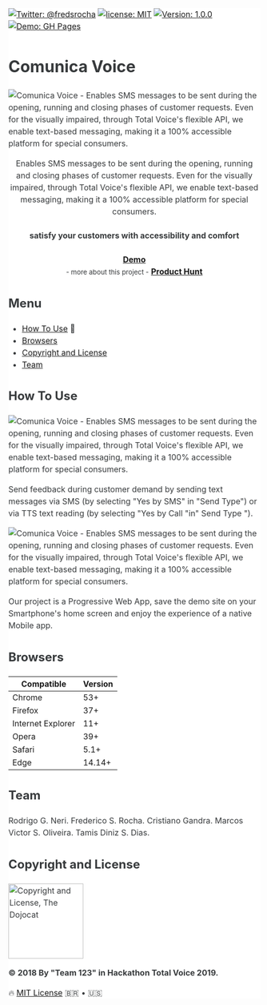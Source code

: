 <main style="font-family: -apple-system,BlinkMacSystemFont,'Segoe UI',Roboto,'Helvetica Neue',Arial,sans-serif;font-size: 1rem;line-height: 1.5;color: #373a3c;background-color: #fff;">

[![Twitter: @fredsrocha](https://img.shields.io/badge/twitter-@fredsrocha-orange.svg?style=flat-square&colorB=1da1f2&logo=twitter&maxAge=2592000 "Twitter")](https://twitter.com/fredsrocha)
[![license: MIT](https://img.shields.io/github/license/mashape/apistatus.svg?style=flat-square&maxAge=2592000 "MIT License")](./LICENSE)
[![Version: 1.0.0](https://img.shields.io/badge/version-1.0.0-blue.svg?style=flat-square&maxAge=2592000 "Version")](./README.md)
[![Demo: GH Pages](https://img.shields.io/badge/demo-online-green.svg?style=flat-square&colorB=00BFFF&maxAge=2592000 "Online Demo")](./README.md)

# Comunica Voice

<img src="https://image.prntscr.com/image/yyBmR5TiSo2M2aGwJXP2EA.png" alt="Comunica Voice - Enables SMS messages to be sent during the opening, running and closing phases of customer requests. Even for the visually impaired, through Total Voice's flexible API, we enable text-based messaging, making it a 100% accessible platform for special consumers." />

<p align="center">
  <p align="center">
    Enables SMS messages to be sent during the opening, running and closing phases of customer requests. Even for the visually impaired, through Total Voice's flexible API, we enable text-based messaging, making it a 100% accessible platform for special consumers.
    <br>
    <br>
    <strong>satisfy your customers with accessibility and comfort</strong>
    <br>
    <br>
    <a href="https://comunicavoice.jusblog.com"><strong>Demo</strong></a>
    <br>
    <small>- more about this project -</small>
    <a href="https://www.producthunt.com/posts/comunica-voice"><strong>Product Hunt</strong></a>
  </p>
</p>

## Menu

- [How To Use](#how-to-use) :tada:
- [Browsers](#browsers)
- [Copyright and License](#copyright-and-license)
- [Team](#team)

## How To Use

<img src="https://image.prntscr.com/image/x6-pEeJmTDOFETyoxeh2uw.png" alt="Comunica Voice - Enables SMS messages to be sent during the opening, running and closing phases of customer requests. Even for the visually impaired, through Total Voice's flexible API, we enable text-based messaging, making it a 100% accessible platform for special consumers." />

Send feedback during customer demand by sending text messages via SMS (by selecting "Yes by SMS" in "Send Type") or via TTS text reading (by selecting "Yes by Call "in" Send Type ").

<img src="https://image.prntscr.com/image/wx0nioWvTnOOLyzAU2MC3A.png" alt="Comunica Voice - Enables SMS messages to be sent during the opening, running and closing phases of customer requests. Even for the visually impaired, through Total Voice's flexible API, we enable text-based messaging, making it a 100% accessible platform for special consumers." />

Our project is a Progressive Web App, save the demo site on your Smartphone's home screen and enjoy the experience of a native Mobile app.

## Browsers

| Compatible | Version |
| ------ | ----------- |
| Chrome | 53+ |
| Firefox | 37+ |
| Internet Explorer | 11+ |
| Opera | 39+ |
| Safari | 5.1+ |
| Edge | 14.14+ |

## Team

Rodrigo G. Neri.
Frederico S. Rocha.
Cristiano Gandra.
Marcos Victor S. Oliveira.
Tamis Diniz S. Dias.

## Copyright and License

<img src="https://octodex.github.com/images/dojocat.jpg" alt="Copyright and License, The Dojocat"  width="150" height="150" />

<strong>&copy; 2018 By "Team 123" in Hackathon Total Voice 2019.</strong>

:fire: [MIT License](https://github.com/fredsrocha/fsr-components/blob/master/LICENSE "License") 🇧🇷 • :us:

</main>
